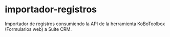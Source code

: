 # importador-registros
Importador de registros consumiendo la API de la herramienta KoBoToolbox (Formularios web) a Suite CRM.

